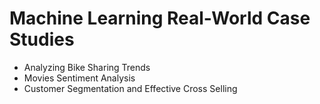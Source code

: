 # Machine Learning Real-World Case Studies

+ Analyzing Bike Sharing Trends
+ Movies Sentiment Analysis
+ Customer Segmentation and Effective Cross Selling
